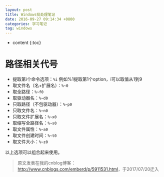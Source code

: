 ```yaml
---
layout: post
title: Windows批处理笔记
date: 2016-09-27 09:14:34 +0800
categories: 学习笔记
tag: windows
---
```


* content
{:toc}


# 路径相关代号
* 提取第i个命令选项：`%i` 例如%1提取第1个option，i可以取值从1到9
* 取文件名（名+扩展名）：`%~0`
* 取全路径：`%~f0`
* 取驱动器名：`%~d0`
* 只取路径（不包驱动器）：`%~p0`
* 只取文件名：`%~n0`
* 只取文件扩展名：`%~x0`
* 取缩写全路径名：`%~s0`
* 取文件属性：`%~a0`
* 取文件创建时间：`%~t0`
* 取文件大小：`%~z0`

以上选项可以组合起来使用。

> 原文发表在我的cnblog博客：<http://www.cnblogs.com/emberd/p/5911531.html>，于2017/07/20迁入